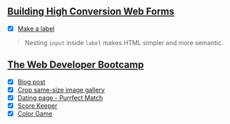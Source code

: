 
## [Building High Conversion Web Forms](https://www.udacity.com/course/building-high-conversion-web-forms--ud890)

- [x] [Make a label](https://codepen.io/nhannguyen95/pen/NzmXXG)
> Nesting `input` inside `label` makes HTML simpler and more semantic.

## [The Web Developer Bootcamp](https://www.udemy.com/the-web-developer-bootcamp/)

- [x] [Blog post](https://codepen.io/nhannguyen95/pen/ZRZvmX)
- [x] [Crop same-size image gallery](https://codepen.io/nhannguyen95/pen/ZRPZoa)
- [x] [Dating page - Purrfect Match](https://codepen.io/nhannguyen95/pen/PagEVq)
- [x] [Score Keeper](https://codepen.io/nhannguyen95/pen/PavRrB)
- [x] [Color Game](https://codepen.io/nhannguyen95/pen/OEegEz)
